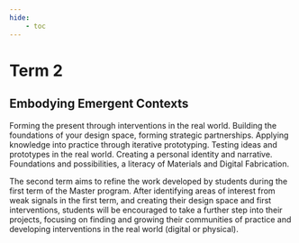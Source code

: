 ```yaml
---
hide:
    - toc
---
```


# Term 2

## Embodying Emergent Contexts

Forming the present through interventions in the real world. Building the foundations of your design space, forming strategic partnerships. Applying knowledge into practice through iterative prototyping. Testing ideas and prototypes in the real world. Creating a personal identity and narrative. Foundations and possibilities, a literacy of Materials and Digital Fabrication.

The second term aims to refine the work developed by students during the first term of the Master program. After identifying areas of interest from weak signals in the first term, and creating their design space and first interventions, students will be encouraged to take a further step into their projects, focusing on finding and growing their communities of practice and developing interventions in the real world (digital or physical).